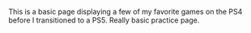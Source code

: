 This is a basic page displaying a few of my favorite games on the PS4 before I transitioned to a PS5. 
Really basic practice page.
